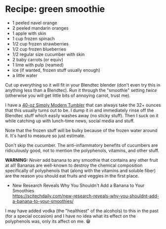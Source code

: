 # Recipe: green smoothie

* 1 peeled navel orange
* 2 peeled mandarin oranges
* 1 apple with skin
* 1 cup frozen spinach
* 1/2 cup frozen strawberries
* 1/2 cup frozen blueberries
* 1/2 regular size cucumber with skin
* 2 baby carrots (or equiv)
* 1 lime with pulp (reamed)
* ice (if wanted, frozen stuff usually enough)
* a little water

Cut up everything so it will fit in your Blendtec blender (don't even try this in anything less than a Blendtec). Run it through the "smoothie" setting *twice* (otherwise you will get little bits of annoying carrot, trust me).

I have a [40-oz Simply Modern Tumbler](https://amzn.to/3SBJ4Sg) that can always take the 32+ ounces that this usually turns out to be. I dump it in and immediately rinse off the Blendtec stuff which easily washes away (no sticky stuff). Then I suck on it while catching up with lunch-time news, social media and stuff.

Note that the frozen stuff will be bulky because of the frozen water around it. It's hard to measure so just estimate.

Don't skip the cucumber. The anti-inflammatory benefits of cucumbers are ridiculously good, not to mention the polyphenols, vitamins, and other stuff.

**WARNING:** *Never* add banana to any smoothie that contains any other fruit at all! Bananas are well-known to destroy the chemical composition specifically of polyphenols that (along with the vitamins and soluble fiber) are the reason you should eat fruits and veggies in the first place.

* New Research Reveals Why You Shouldn't Add a Banana to Your Smoothies  
  <https://scitechdaily.com/new-research-reveals-why-you-shouldnt-add-a-banana-to-your-smoothies/>

I may have added vodka (the "healthiest" of the alcohols) to this in the past (for a special occasion) and I have no idea what its effect on the polyphenols was, only its affect on me. 😁

